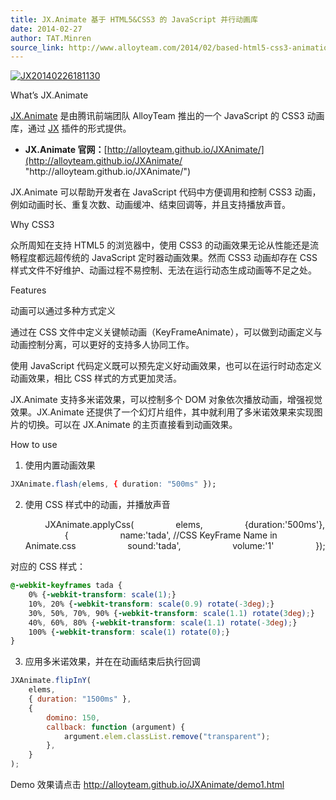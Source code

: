 ```yaml
---
title: JX.Animate 基于 HTML5&CSS3 的 JavaScript 并行动画库
date: 2014-02-27
author: TAT.Minren
source_link: http://www.alloyteam.com/2014/02/based-html5-css3-animation-technology-to-achieve-the-javascript-libraries-jx-animate/
---
```


<!-- {% raw %} - for jekyll -->

[![JX20140226181130](http://www.alloyteam.com/wp-content/uploads/2014/02/JX20140226181130.png)](http://www.alloyteam.com/wp-content/uploads/2014/02/JX20140226181130.png)

What’s JX.Animate

[JX.Animate](http://alloyteam.github.io/JXAnimate/ "http&#x3A;//alloyteam.github.io/JXAnimate/") 是由腾讯前端团队 AlloyTeam 推出的一个 JavaScript 的 CSS3 动画库，通过 [JX](http://alloyteam.github.io/JX "http&#x3A;//alloyteam.github.io/JX") 插件的形式提供。

-   **JX.Animate 官网：**[http://alloyteam.github.io/JXAnimate/](http://alloyteam.github.io/JXAnimate/ "http&#x3A;//alloyteam.github.io/JXAnimate/")

JX.Animate 可以帮助开发者在 JavaScript 代码中方便调用和控制 CSS3 动画，例如动画时长、重复次数、动画缓冲、结束回调等，并且支持播放声音。

Why CSS3

众所周知在支持 HTML5 的浏览器中，使用 CSS3 的动画效果无论从性能还是流畅程度都远超传统的 JavaScript 定时器动画效果。然而 CSS3 动画却存在 CSS 样式文件不好维护、动画过程不易控制、无法在运行动态生成动画等不足之处。

Features

动画可以通过多种方式定义

通过在 CSS 文件中定义关键帧动画（KeyFrameAnimate），可以做到动画定义与动画控制分离，可以更好的支持多人协同工作。

使用 JavaScript 代码定义既可以预先定义好动画效果，也可以在运行时动态定义动画效果，相比 CSS 样式的方式更加灵活。

JX.Animate 支持多米诺效果，可以控制多个 DOM 对象依次播放动画，增强视觉效果。JX.Animate 还提供了一个幻灯片组件，其中就利用了多米诺效果来实现图片的切换。可以在 JX.Animate 的主页直接看到动画效果。

How to use

1. 使用内置动画效果

```css
JXAnimate.flash(elems, { duration: "500ms" });
```

2. 使用 CSS 样式中的动画，并播放声音

            JXAnimate.applyCss(
                    elems,
                    {duration:'500ms'},
                    {
                        name:'tada', //CSS KeyFrame Name in Animate.css
                        sound:'tada',
                        volume:'1'
                    });

对应的 CSS 样式：

```css
@-webkit-keyframes tada {
	0% {-webkit-transform: scale(1);}	
	10%, 20% {-webkit-transform: scale(0.9) rotate(-3deg);}
	30%, 50%, 70%, 90% {-webkit-transform: scale(1.1) rotate(3deg);}
	40%, 60%, 80% {-webkit-transform: scale(1.1) rotate(-3deg);}
	100% {-webkit-transform: scale(1) rotate(0);}
}
```

3. 应用多米诺效果，并在在动画结束后执行回调

```javascript
JXAnimate.flipInY(
    elems,
    { duration: "1500ms" },
    {
        domino: 150,
        callback: function (argument) {
            argument.elem.classList.remove("transparent");
        },
    }
);
```

Demo 效果请点击 <http://alloyteam.github.io/JXAnimate/demo1.html>

<!-- {% endraw %} - for jekyll -->